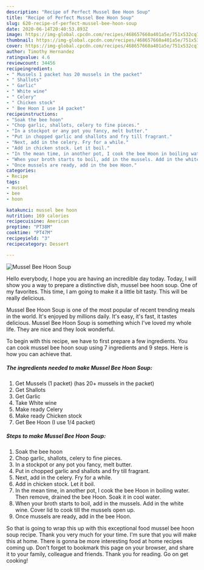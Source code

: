 ```yaml
---
description: "Recipe of Perfect Mussel Bee Hoon Soup"
title: "Recipe of Perfect Mussel Bee Hoon Soup"
slug: 620-recipe-of-perfect-mussel-bee-hoon-soup
date: 2020-06-14T20:40:53.893Z
image: https://img-global.cpcdn.com/recipes/468657660a401a5e/751x532cq70/mussel-bee-hoon-soup-recipe-main-photo.jpg
thumbnail: https://img-global.cpcdn.com/recipes/468657660a401a5e/751x532cq70/mussel-bee-hoon-soup-recipe-main-photo.jpg
cover: https://img-global.cpcdn.com/recipes/468657660a401a5e/751x532cq70/mussel-bee-hoon-soup-recipe-main-photo.jpg
author: Timothy Hernandez
ratingvalue: 4.6
reviewcount: 34456
recipeingredient:
- " Mussels 1 packet has 20 mussels in the packet"
- " Shallots"
- " Garlic"
- " White wine"
- " Celery"
- " Chicken stock"
- " Bee Hoon I use 14 packet"
recipeinstructions:
- "Soak the bee hoon"
- "Chop garlic, shallots, celery to fine pieces."
- "In a stockpot or any pot you fancy, melt butter."
- "Put in chopped garlic and shallots and fry till fragrant."
- "Next, add in the celery. Fry for a while."
- "Add in chicken stock. Let it boil."
- "In the mean time, in another pot, I cook the bee Hoon in boiling water. Then remove, drained the bee Hoon. Soak it in cool water."
- "When your broth starts to boil, add in the mussels. Add in the white wine. Cover lid to cook till the mussels open up."
- "Once mussels are ready, add in the bee Hoon."
categories:
- Recipe
tags:
- mussel
- bee
- hoon

katakunci: mussel bee hoon 
nutrition: 169 calories
recipecuisine: American
preptime: "PT38M"
cooktime: "PT47M"
recipeyield: "3"
recipecategory: Dessert

---
```



![Mussel Bee Hoon Soup](https://img-global.cpcdn.com/recipes/468657660a401a5e/751x532cq70/mussel-bee-hoon-soup-recipe-main-photo.jpg)

Hello everybody, I hope you are having an incredible day today. Today, I will show you a way to prepare a distinctive dish, mussel bee hoon soup. One of my favorites. This time, I am going to make it a little bit tasty. This will be really delicious.



Mussel Bee Hoon Soup is one of the most popular of recent trending meals in the world. It's enjoyed by millions daily. It's easy, it's fast, it tastes delicious. Mussel Bee Hoon Soup is something which I've loved my whole life. They are nice and they look wonderful.


To begin with this recipe, we have to first prepare a few ingredients. You can cook mussel bee hoon soup using 7 ingredients and 9 steps. Here is how you can achieve that.

<!--inarticleads1-->

##### The ingredients needed to make Mussel Bee Hoon Soup:

1. Get  Mussels (1 packet) (has 20+ mussels in the packet)
1. Get  Shallots
1. Get  Garlic
1. Take  White wine
1. Make ready  Celery
1. Make ready  Chicken stock
1. Get  Bee Hoon (I use 1/4 packet)




<!--inarticleads2-->

##### Steps to make Mussel Bee Hoon Soup:

1. Soak the bee hoon
1. Chop garlic, shallots, celery to fine pieces.
1. In a stockpot or any pot you fancy, melt butter.
1. Put in chopped garlic and shallots and fry till fragrant.
1. Next, add in the celery. Fry for a while.
1. Add in chicken stock. Let it boil.
1. In the mean time, in another pot, I cook the bee Hoon in boiling water. Then remove, drained the bee Hoon. Soak it in cool water.
1. When your broth starts to boil, add in the mussels. Add in the white wine. Cover lid to cook till the mussels open up.
1. Once mussels are ready, add in the bee Hoon.




So that is going to wrap this up with this exceptional food mussel bee hoon soup recipe. Thank you very much for your time. I'm sure that you will make this at home. There is gonna be more interesting food at home recipes coming up. Don't forget to bookmark this page on your browser, and share it to your family, colleague and friends. Thank you for reading. Go on get cooking!
